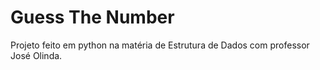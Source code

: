 # Guess The Number
 Projeto feito em python na matéria de Estrutura de Dados com professor José Olinda.
